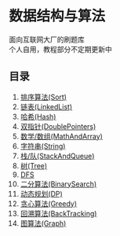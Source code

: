 # 数据结构与算法

面向互联网大厂的刷题库  
个人自用，教程部分不定期更新中

## 目录

1. [排序算法(Sort)](./01_Sort/Sort.md)
2. [链表(LinkedList)](./02_LinkedList/LinkedList.md)
3. [哈希(Hash)](./03_Hash/Hash.md)
4. [双指针(DoublePointers)](./04_DoublePointers/DoublePointers.md)
5. [数学/数组(MathAndArray)](./05_MathAndArray/MathAndArray.md)
6. [字符串(String)](./06_String/String.ipynb)
7. [栈/队(StackAndQueue)](./07_StackAndQueue/StackAndQueue.ipynb)
8. [树(Tree)](./08_Tree/Tree.md)
9. [DFS](./09_DFS/DFS.md)
10. [二分算法(BinarySearch)](./10_BinarySearch/BinarySearch.md)
11. [动态规划(DP)](./11_DP/DP.md)
12. [贪心算法(Greedy)](./12_Greedy/Greedy.md)
13. [回溯算法(BackTracking)](./13_BackTracking/BackTracking.md)
14. [图算法(Graph)](./14_Graph/Graph.md)
